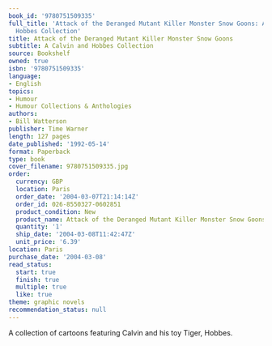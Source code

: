 ```yaml
---
book_id: '9780751509335'
full_title: 'Attack of the Deranged Mutant Killer Monster Snow Goons: A Calvin and
  Hobbes Collection'
title: Attack of the Deranged Mutant Killer Monster Snow Goons
subtitle: A Calvin and Hobbes Collection
source: Bookshelf
owned: true
isbn: '9780751509335'
language:
- English
topics:
- Humour
- Humour Collections & Anthologies
authors:
- Bill Watterson
publisher: Time Warner
length: 127 pages
date_published: '1992-05-14'
format: Paperback
type: book
cover_filename: 9780751509335.jpg
order:
  currency: GBP
  location: Paris
  order_date: '2004-03-07T21:14:14Z'
  order_id: 026-8550327-0602851
  product_condition: New
  product_name: Attack of the Deranged Mutant Killer Monster Snow Goons
  quantity: '1'
  ship_date: '2004-03-08T11:42:47Z'
  unit_price: '6.39'
location: Paris
purchase_date: '2004-03-08'
read_status:
  start: true
  finish: true
  multiple: true
  like: true
theme: graphic novels
recommendation_status: null
---
```

A collection of cartoons featuring Calvin and his toy Tiger, Hobbes.
